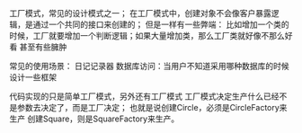 工厂模式，常见的设计模式之一；
在工厂模式中，创建对象不会像客户暴露逻辑，是通过一个共同的接口来创建的；
但是一样有一些弊端：
比如增加一个类的时候，工厂就要增加一个判断逻辑；如果大量增加类，那么工厂类就好像不那么好看
甚至有些臃肿

常见的使用场景：
日记记录器
数据库访问：当用户不知道采用哪种数据库的时候
设计一些框架

代码实现的只是简单工厂模式，另外还有工厂模式
工厂模式决定生产什么已经不是参数去决定了，而是工厂决定；
也就是说创建Circle，必须是CircleFactory来生产
创建Square，则是SquareFactory来生产。